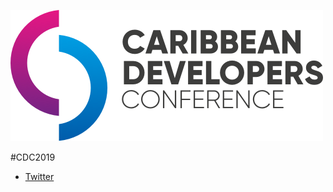 ![](https://raw.githubusercontent.com/CDCDev/CDC2019/master/logos/CDC_logo_light_bg.png)

#CDC2019

- [Twitter](https://twitter.com/caribbeandevcon)